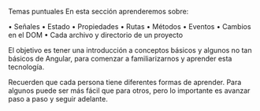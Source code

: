Temas puntuales
En esta sección aprenderemos sobre:

• Señales
• Estado
• Propiedades
• Rutas
• Métodos
• Eventos
• Cambios en el DOM
• Cada archivo y directorio de un proyecto

El objetivo es tener una introducción a conceptos básicos y algunos no tan básicos de Angular, para comenzar a familiarizarnos y aprender esta tecnología.

Recuerden que cada persona tiene diferentes formas de aprender. Para algunos puede ser más fácil que para otros, pero lo importante es avanzar paso a paso y seguir adelante.
